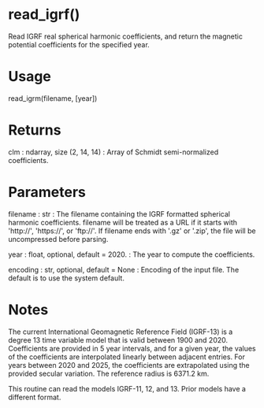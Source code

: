 # read_igrf()

Read IGRF real spherical harmonic coefficients, and return the magnetic
potential coefficients for the specified year.

# Usage

read_igrm(filename, [year])

# Returns

clm : ndarray, size (2, 14, 14)
:   Array of Schmidt semi-normalized coefficients.

# Parameters

filename : str
:   The filename containing the IGRF formatted spherical harmonic
    coefficients. filename will be treated as a URL if it starts with
    'http://', 'https://', or 'ftp://'. If filename ends with '.gz' or
    '.zip', the file will be uncompressed before parsing.

year : float, optional, default = 2020.
:   The year to compute the coefficients.

encoding : str, optional, default = None
:   Encoding of the input file. The default is to use the system default.

# Notes

The current International Geomagnetic Reference Field (IGRF-13) is a
degree 13 time variable model that is valid between 1900 and 2020.
Coefficients are provided in 5 year intervals, and for a given year, the
values of the coefficients are interpolated linearly between adjacent
entries. For years between 2020 and 2025, the coefficients are extrapolated
using the provided secular variation. The reference radius is 6371.2 km.

This routine can read the models IGRF-11, 12, and 13. Prior models have a
different format.

